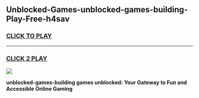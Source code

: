 
## Unblocked-Games-unblocked-games-building-Play-Free-h4sav
<h3>
<a href="https://premium76.site?title=unblocked-games-building&ref=17A">CLICK TO PLAY</a></h3>
<hr>

<h3>
<a href="https://premium76.site?title=unblocked-games-building&ref=17A">CLICK 2 PLAY</a>
  
</h3>

<a href="https://premium76.site?title=unblocked-games-building&ref=17A"><img src="https://clearcache.store/games.png"></a>


**unblocked-games-building games unblocked: Your Gateway to Fun and Accessible Online Gaming**
